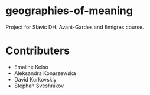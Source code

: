 # geographies-of-meaning
Project for Slavic DH: Avant-Gardes and Emigres course. 

# Contributers 
- Emaline Kelso 
- Aleksandra Konarzewska
- David Kurkovskiy
- Stephan Sveshnikov
